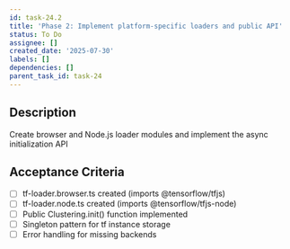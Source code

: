 ```yaml
---
id: task-24.2
title: 'Phase 2: Implement platform-specific loaders and public API'
status: To Do
assignee: []
created_date: '2025-07-30'
labels: []
dependencies: []
parent_task_id: task-24
---
```


## Description

Create browser and Node.js loader modules and implement the async initialization API

## Acceptance Criteria

- [ ] tf-loader.browser.ts created (imports @tensorflow/tfjs)
- [ ] tf-loader.node.ts created (imports @tensorflow/tfjs-node)
- [ ] Public Clustering.init() function implemented
- [ ] Singleton pattern for tf instance storage
- [ ] Error handling for missing backends
